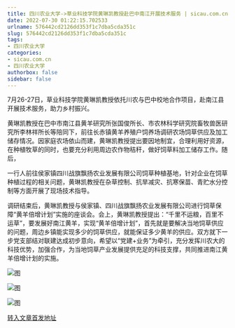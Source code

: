 ```yaml
---
title: 四川农业大学->草业科技学院黄琳凯教授赴巴中南江开展技术服务 | sicau.com.cn
date: 2022-07-30 01:22:15.702533
urlname: 576442cd2126dd353f1c7dba5cda351c
slug: 576442cd2126dd353f1c7dba5cda351c
tags: 
- 四川农业大学
categories:
- sicau.com.cn
- 四川农业大学
authorbox: false
sidebar: false
---
```

7月26-27日，草业科技学院黄琳凯教授依托川农与巴中校地合作项目，赴南江县开展技术服务，助力乡村振兴。

黄琳凯教授在巴中市南江县黄羊研究所张国俊所长、市农林科学研究院畜牧兽医研究所李林祥所长等陪同下，前往长赤镇黄羊养殖户饲养场调研农场饲草供应及加工储存情况。因家庭农场依山而建，黄琳凯教授提出要因地制宜，合理利用好资源，在种植牧草的同时，也要充分利用周边农作物秸秆，做好饲草料加工储存工作。随后，
<!--more-->
一行人前往侯家镇四川战旗飘扬农业发展有限公司饲草种植基地，针对企业在饲草种植过程的相关问题，黄琳凯教授在杂草控制、抗旱减灾、抗寒保苗、青贮水分控制等方面开展了现场技术指导。

调研结束后，黄琳凯教授与侯家镇、四川战旗飘扬农业发展有限公司进行饲草保障“黄羊倍增计划”实施的座谈会。会上，黄琳凯教授提出：“千里不运粮，百里不运草”，要发展好南江黄羊，实现“黄羊倍增计划”，首先就是要解决当地饲草供应的问题，周边乡镇能实现多少的饲草供应，就能保证多少黄羊的供应。双方就下一步党支部结对联建达成初步意向，希望以“党建+业务”为牵引，充分发挥川农大的科技优势，加强合作，为当地饲草产业发展提供充足的科技支撑，共同推进南江黄羊倍增计划的实施。

![图](https://news.sicau.edu.cn/__local/D/87/64/425252B6E33007AE7BCC17A47B5_140341DB_A954B.png)

![图](https://news.sicau.edu.cn/__local/8/D8/E7/2926EF2742BC55DF6E8A89F2433_D6D45858_AFBA4.png)

![图](https://news.sicau.edu.cn/__local/9/97/67/72BFEE55BE5C86599BBE34D7791_8EB88DEA_B37DA.png)

[转入文章首发地址](https://news.sicau.edu.cn/info/1078/69020.htm)